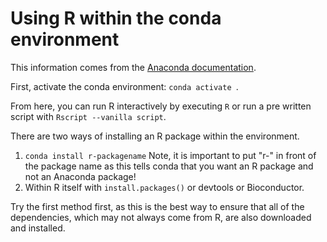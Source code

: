 # Using R within the conda environment

This information comes from the [Anaconda documentation](https://docs.anaconda.com/anaconda/user-guide/tasks/using-r-language/).

First, activate the conda environment: `conda activate `.

From here, you can run R interactively by executing `R` or run a pre written script with `Rscript --vanilla script`.

There are two ways of installing an R package within the environment.

1) `conda install r-packagename` Note, it is important to put "r-" in front of the package name as this tells conda that you want an R package and not an Anaconda package!
2) Within R itself with `install.packages()` or devtools or Bioconductor. 

Try the first method first, as this is the best way to ensure that all of the dependencies, which may not always come from R, are also downloaded and installed.

